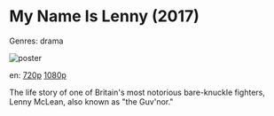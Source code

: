 # My Name Is Lenny (2017)

Genres: drama

![poster](http://image.tmdb.org/t/p/w500/kQfOGwUGyXZOw43n2q5aJioYl08.jpg)

en:
  [720p](magnet:?xt=urn:btih:44BA23F458E9F6EDDE0F82E0FDE0258C79B7A18F&tr=udp://glotorrents.pw:6969/announce&tr=udp://tracker.opentrackr.org:1337/announce&tr=udp://torrent.gresille.org:80/announce&tr=udp://tracker.openbittorrent.com:80&tr=udp://tracker.coppersurfer.tk:6969&tr=udp://tracker.leechers-paradise.org:6969&tr=udp://p4p.arenabg.ch:1337&tr=udp://tracker.internetwarriors.net:1337)
  [1080p](magnet:?xt=urn:btih:BA8E08BD65E45F0F0C37F62E1D9F16E4445B11CF&tr=udp://glotorrents.pw:6969/announce&tr=udp://tracker.opentrackr.org:1337/announce&tr=udp://torrent.gresille.org:80/announce&tr=udp://tracker.openbittorrent.com:80&tr=udp://tracker.coppersurfer.tk:6969&tr=udp://tracker.leechers-paradise.org:6969&tr=udp://p4p.arenabg.ch:1337&tr=udp://tracker.internetwarriors.net:1337)
  


The life story of one of Britain's most notorious bare-knuckle fighters, Lenny McLean, also known as "the Guv'nor."